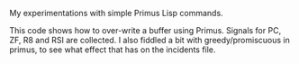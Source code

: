 My experimentations with simple Primus Lisp commands.

This code shows how to over-write a buffer using Primus. Signals for PC, ZF, R8 and RSI are collected.  I also fiddled a bit with greedy/promiscuous in primus, to see what effect that has on the incidents file.  
